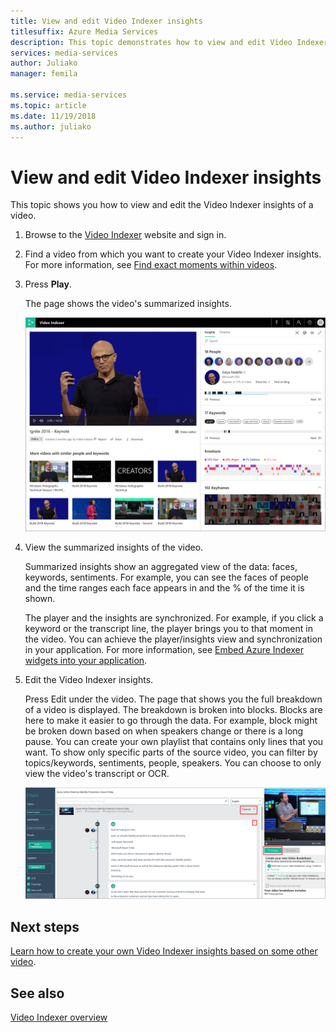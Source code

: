 ```yaml
---
title: View and edit Video Indexer insights
titlesuffix: Azure Media Services
description: This topic demonstrates how to view and edit Video Indexer insights.
services: media-services
author: Juliako
manager: femila

ms.service: media-services
ms.topic: article
ms.date: 11/19/2018
ms.author: juliako
---
```


# View and edit Video Indexer insights

This topic shows you how to view and edit the Video Indexer insights of a video.

1. Browse to the [Video Indexer](https://www.videoindexer.ai/) website and sign in.
2. Find a video from which you want to create your Video Indexer insights. For more information, see [Find exact moments within videos](video-indexer-search.md).
3. Press **Play**.

	The page shows the video's summarized insights. 

	![Insights](./media/video-indexer-view-edit/video-indexer-summarized-insights.png)

4. View the summarized insights of the video. 

	Summarized insights show an aggregated view of the data: faces, keywords, sentiments. For example, you can see the faces of people and the time ranges each face appears in and the % of the time it is shown.

	The player and the insights are synchronized. For example, if you click a keyword or the transcript line, the player brings you to that moment in the video. You can achieve the player/insights view and synchronization in your application. For more information, see [Embed Azure Indexer widgets into your application](video-indexer-embed-widgets.md). 

3. Edit the Video Indexer insights.

	Press Edit under the video. The page that shows you the full breakdown of a video is displayed. The breakdown is broken into blocks. Blocks are here to make it easier to go through the data. For example, block might be broken down based on when speakers change or there is a long pause. You can create your own playlist that contains only lines that you want. To show only specific parts of the source video, you can filter by topics/keywords, sentiments, people, speakers. You can choose to only view the video's transcript or OCR.  

	![Insights](./media/video-indexer-view-edit/video-indexer-create-new-playlist.png)

## Next steps

[Learn how to create your own Video Indexer insights based on some other video](video-indexer-create-new.md).

## See also

[Video Indexer overview](video-indexer-overview.md)

